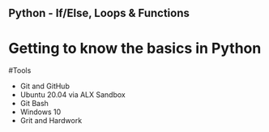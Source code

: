 ## Python - If/Else, Loops & Functions

# Getting to know the basics in Python

#Tools 
* Git and GitHub
* Ubuntu 20.04 via ALX Sandbox
* Git Bash
* Windows 10
* Grit and Hardwork

